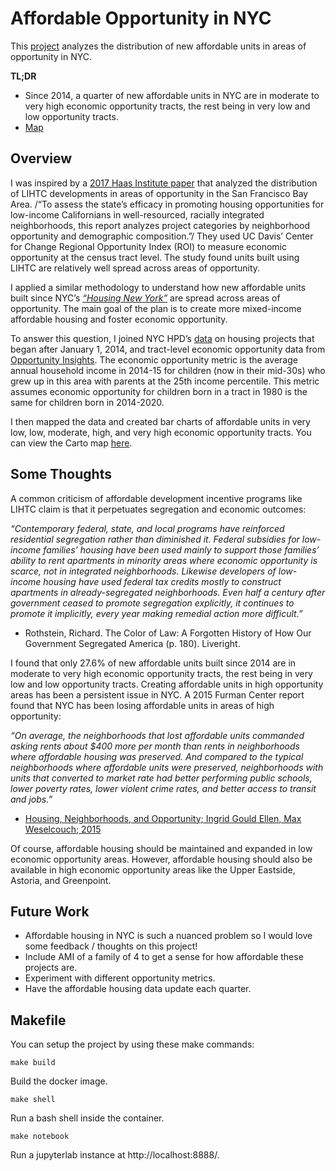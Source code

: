 # Affordable Opportunity in NYC

This [project](https://github.com/bendnorman/nyc-affordable-opportunity) analyzes the distribution of new affordable units in areas of opportunity in NYC.

**TL;DR**
*   Since 2014, a quarter of new affordable units in NYC are in moderate to very high economic opportunity tracts, the rest being in very low and low opportunity tracts. 
*   [Map](https://bendnorman.carto.com/builder/184e678c-dc78-4528-b9a8-94dafc29ae2d/embed)

## Overview

I was inspired by a [2017 Haas Institute paper](http://haasinstitute.berkeley.edu/sites/default/files/haasinstitute_lihtc_ca_publish_mar14.pdf) that analyzed the distribution of LIHTC developments in areas of opportunity in the San Francisco Bay Area. /“To assess the state’s efficacy in promoting housing opportunities for low-income Californians in well-resourced, racially integrated neighborhoods, this report analyzes project categories by neighborhood opportunity and demographic composition.”/ They used UC Davis’ Center for Change Regional Opportunity Index (ROI) to measure economic opportunity at the census tract level. The study found units built using LIHTC are relatively well spread across areas of opportunity. 

I applied a similar methodology to understand how new affordable units built since NYC’s _[“Housing New York”](http://www.nyc.gov/html/housing/assets/downloads/pdf/housing_plan.pdf)_ are spread across areas of opportunity.  The main goal of the plan is to create more mixed-income affordable housing and foster economic opportunity. 

To answer this question, I joined NYC HPD’s [data](https://data.cityofnewyork.us/Housing-Development/Housing-New-York-Units-by-Building/hg8x-zxpr) on housing projects that began after January 1, 2014, and tract-level economic opportunity data from [Opportunity Insights](https://www.opportunityatlas.org/).  The economic opportunity metric is the average annual household income in 2014-15 for children (now in their mid-30s) who grew up in this area with parents at the 25th income percentile. This metric assumes economic opportunity for children born in a tract in 1980 is the same for children born in 2014-2020. 

I then mapped the data and created bar charts of affordable units in very low, low, moderate, high, and very high economic opportunity tracts. You can view the Carto map [here](https://bendnorman.carto.com/builder/184e678c-dc78-4528-b9a8-94dafc29ae2d/embed). 


## Some Thoughts

A common criticism of affordable development incentive programs like LIHTC claim is that it perpetuates segregation and economic outcomes:

_“Contemporary federal, state, and local programs have reinforced residential segregation rather than diminished it. Federal subsidies for low-income families’ housing have been used mainly to support those families’ ability to rent apartments in minority areas where economic opportunity is scarce, not in integrated neighborhoods. Likewise developers of low-income housing have used federal tax credits mostly to construct apartments in already-segregated neighborhoods. Even half a century after government ceased to promote segregation explicitly, it continues to promote it implicitly, every year making remedial action more difficult.”_

 * Rothstein, Richard. The Color of Law: A Forgotten History of How Our Government Segregated America (p. 180). Liveright.

I found that only 27.6% of new affordable units built since 2014 are in moderate to very high economic opportunity tracts, the rest being in very low and low opportunity tracts. Creating affordable units in high opportunity areas has been a persistent issue in NYC. A 2015 Furman Center report found that NYC has been losing affordable units in areas of high opportunity: 

_“On average, the neighborhoods that lost affordable units commanded asking rents about $400 more per month than rents in neighborhoods where affordable housing was preserved. And compared to the typical neighborhoods where affordable units were preserved, neighborhoods with units that converted to market rate had better performing public schools, lower poverty rates, lower violent crime rates, and better access to transit and jobs.”_
 *   [Housing, Neighborhoods, and Opportunity; Ingrid Gould Ellen, Max Weselcouch; 2015](https://furmancenter.org/thestoop/entry/report-new-york-city-losing-affordable-housing-stock-in-high-opportunity-ne)

Of course, affordable housing should be maintained and expanded in low economic opportunity areas. However, affordable housing should also be available in high economic opportunity areas like the Upper Eastside, Astoria, and Greenpoint. 

## Future Work
 - Affordable housing in NYC is such a nuanced problem so I would love some feedback / thoughts on this project!
 - Include AMI of a family of 4 to get a sense for how affordable these projects are.
 - Experiment with different opportunity metrics.
 - Have the affordable housing data update each quarter.

## Makefile
You can setup the project by using these make commands:
```
make build
```
Build the docker image.

```
make shell
```
Run a bash shell inside the container.

```
make notebook
```
Run a jupyterlab instance at http://localhost:8888/.
